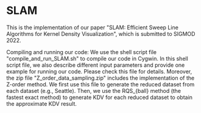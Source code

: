 # SLAM
This is the implementation of our paper "SLAM: Efficient Sweep Line Algorithms for Kernel Density Visualization", which is submitted to SIGMOD 2022.

Compiling and running our code:
We use the shell script file "compile_and_run_SLAM.sh" to compile our code in Cygwin. In this shell script file, we also describe different input parameters and provide one example for running our code. Please check this file for details. Moreover, the zip file "Z_order_data_sampling.zip" includes the implementation of the Z-order method. We first use this file to generate the reduced dataset from each dataset (e.g., Seattle). Then, we use the RQS_{ball} method (the fastest exact method) to generate KDV for each reduced dataset to obtain the approximate KDV result.
